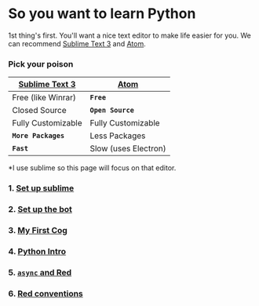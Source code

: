 # So you want to learn Python

<!-- MarkdownTOC -->

<!-- /MarkdownTOC -->

1st thing's first. You'll want a nice text editor to make life easier for you.
We can recommend [Sublime Text 3](https://www.sublimetext.com/) and [Atom](https://atom.io/).

### Pick your poison

| [Sublime Text 3](https://www.sublimetext.com/) | [Atom](https://atom.io/) |
| --- | --- |
| Free (like Winrar) | **`Free`** |
| Closed Source | **`Open Source`** |
| Fully Customizable | Fully Customizable |
| **`More Packages`** | Less Packages |
| **`Fast`** | Slow (uses Electron) |

*I use sublime so this page will focus on that editor.

### 1. [Set up sublime](sublime.md)
### 2. [Set up the bot](Red-DiscordBot.md)
### 3. [My First Cog](FirstCog.md)
### 4. [Python Intro](PythonIntro.md)
### 5. [`async` and Red](asyncRed.md)
### 6. [Red conventions](redConventions.md)
